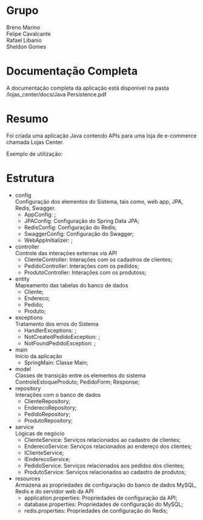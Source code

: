 # Grupo
    
Breno Marino\
Felipe Cavalcante\
Rafael Libanio\
Sheldon Gomes

# Documentação Completa 

A documentação completa da aplicação está disponível na pasta /lojas_center/docs/Java Persistence.pdf

# Resumo

Foi criada uma aplicação Java contendo APIs para uma loja de e-commerce chamada Lojas Center.


Exemplo de utilização:





# Estrutura

 - config\
 Configuração dos elementos do Sistema, tais como, web app, JPA, Redis, Swagger.
    -  AppConfig: ;
    -  JPAConfig: Configuração do Spring Data JPA;
    -  RedisConfig: Configuração do Redis;
    -  SwaggerConfig: Configuração do Swagger;
    -  WebAppInitializer: ;
 - controller\
 Controle das interações externas via API
    - ClienteController: Interações com os cadastros de clientes;
    - PedidoController: Interações com os pedidos;
    - ProdutoController: Interações com os produtoss;
 - entity\
 Mapeamento das tabelas do banco de dados
    - Cliente;
    - Endereco;
    - Pedido;
    - Produto;
 - exceptions\
 Tratamento dos erros do Sistema
    - HandlerExceptions: ;
    - NotCreatedPedidoException: ;
    - NotFoundPedidoException: ;
 - main\
 Início da aplicação
   - SpringMain: Classe Main; 
 - model\
 Classes de transição entre os elementos do sistema
    ControleEstoqueProduto;
    PedidoForm;
    Response;
 - repository\
 Interações com o banco de dados
    - ClienteRepository;
    - EnderecoRepository;
    - PedidoRepository;
    - ProdutoRepository;
 - service\
 Lógicas de negócio
    - ClienteService: Serviços relacionados ao cadastro de clientes;
    - EnderecoService: Serviços relacionados ao endereço dos clientes;
    - IClienteService;
    - IEnderecoService;
    - PedidoService: Serviços relacionados aos pedidos dos clientes;
    - ProdutoService: Serviços relacionados ao cadastro de produtos;
 - resources\
 Armazena as propriedades de configuração do banco de dados MySQL, Redis e do servidor web da API
    - application.properties: Propriedades de configuração da API;
    - database.properties: Propriedades de configuração do MySQL;
    - redis.properties: Propriedades de configuração do Redis;